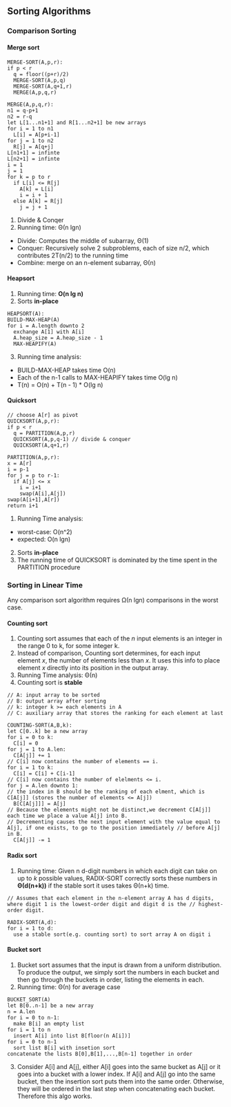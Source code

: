 ## Sorting Algorithms
### Comparison Sorting
#### Merge sort
```
MERGE-SORT(A,p,r):
if p < r
  q = floor((p+r)/2)
  MERGE-SORT(A,p,q)
  MERGE-SORT(A,q+1,r)
  MERGE(A,p,q,r)

MERGE(A,p,q,r):
n1 = q-p+1
n2 = r-q
let L[1...n1+1] and R[1...n2+1] be new arrays
for i = 1 to n1
  L[i] = A[p+i-1]
for j = 1 to n2
  R[j] = A[q+j]
L[n1+1] = infinte
L[n2+1] = infinte
i = 1
j = 1
for k = p to r
  if L[i] <= R[j]
    A[k] = L[i]
    i = i + 1
  else A[k] = R[j]
    j = j + 1
```
1. Divide & Conqer
2. Running time: Θ(n lgn)
  - Divide: Computes the middle of subarray, Θ(1)
  - Conquer: Recursively solve 2 subproblems, each of size n/2, which contributes 2T(n/2) to the running time
  - Combine: merge on an n-element subarray, Θ(n)
  
#### Heapsort
1. Running time: **O(n lg n)**
2. Sorts **in-place**
```
HEAPSORT(A):
BUILD-MAX-HEAP(A)
for i = A.length downto 2
  exchange A[1] with A[i]
  A.heap_size = A.heap_size - 1
  MAX-HEAPIFY(A)
```
3. Running time analysis:
  - BUILD-MAX-HEAP takes time O(n)
  - Each of the n-1 calls to MAX-HEAPIFY takes time O(lg n)
  - T(n) = O(n) + T(n - 1) * O(lg n)

#### Quicksort
```
// choose A[r] as pivot
QUICKSORT(A,p,r):
if p < r
  q = PARTITION(A,p,r)
  QUICKSORT(A,p,q-1) // divide & conquer
  QUICKSORT(A,q+1,r)

PARTITION(A,p,r):
x = A[r]
i = p-1
for j = p to r-1:
  if A[j] <= x
    i = i+1
    swap(A[i],A[j])
swap(A[i+1],A[r])
return i+1
```
1. Running Time analysis:
  - worst-case: O(n^2)
  - expected: O(n lgn)
2. Sorts **in-place**
3. The running time of QUICKSORT is dominated by the time spent in the PARTITION procedure

### Sorting in Linear Time
Any comparison sort algorithm requires Ω(n lgn) comparisons in the worst case.
#### Counting sort
1. Counting sort assumes that each of the *n* input elements is an integer in the range 0 to k, for some integer k.
2. Instead of comparison, Counting sort determines, for each input element *x*, the number of elements less than *x*. It uses this info to place element *x* directly into its position in the output array.
3. Running Time analysis: Θ(n)
4. Counting sort is **stable**

```
// A: input array to be sorted
// B: output array after sorting
// k: integer k >= each elements in A
// C: auxiliary array that stores the ranking for each element at last

COUNTING-SORT(A,B,k):
let C[0..k] be a new array
for i = 0 to k:
  C[i] = 0
for j = 1 to A.len:
  C[A[j]] += 1
// C[i] now contains the number of elements == i.
for i = 1 to k:
  C[i] = C[i] + C[i-1]
// C[i] now contains the number of elelments <= i.
for j = A.len downto 1:
// the index in B should be the ranking of each elment, which is C[A[j]] (stores the number of elements <= A[j])
  B[C[A[j]]] = A[j] 
// Because the elements might not be distinct,we decrement C[A[j]] each time we place a value A[j] into B.
// Decrementing causes the next input element with the value equal to A[j], if one exists, to go to the position immediately // before A[j] in B.
  C[A[j]] -= 1
```
#### Radix sort
1. Running time: Given n d-digit numbers in which each digit can take on up to *k* possible values, RADIX-SORT correctly sorts these numbers in **Θ(d(n+k))** if the stable sort it uses takes Θ(n+k) time.
```
// Assumes that each element in the n-element array A has d digits, where digit 1 is the lowest-order digit and digit d is the // highest-order digit.

RADIX-SORT(A,d):
for i = 1 to d:
  use a stable sort(e.g. counting sort) to sort array A on digit i
```
#### Bucket sort
1. Bucket sort assumes that the input is drawn from a uniform distribution. To produce the output, we simply sort the numbers in each bucket and then go through the buckets in order, listing the elements in each.
2. Running time: Θ(n) for average case
```
BUCKET_SORT(A)
let B[0..n-1] be a new array
n = A.len
for i = 0 to n-1:
  make B[i] an empty list
for i = 1 to n
  insert A[i] into list B[floor(n A[i])]
for i = 0 to n-1
  sort list B[i] with insetion sort
concatenate the lists B[0],B[1],...,B[n-1] together in order
```
3. Consider A[i] and A[j], either A[i] goes into the same bucket as A[j] or it goes into a bucket with a lower index. If A[i] and A[j] go into the same bucket, then the insertion sort puts them into the same order. Otherwise, they will be ordered in the last step when concatenating each bucket. Therefore this algo works.
